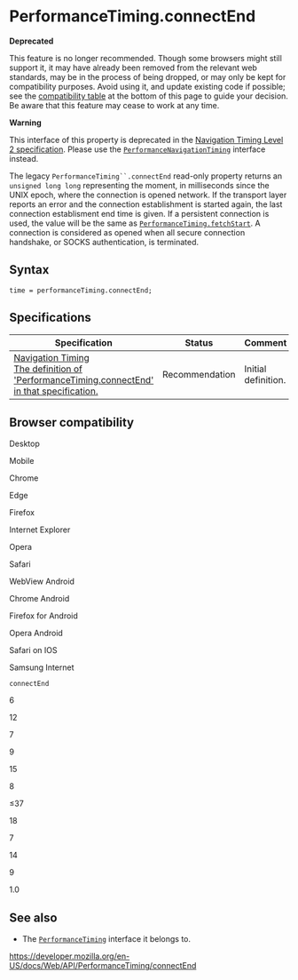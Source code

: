 # PerformanceTiming.connectEnd

**Deprecated**

This feature is no longer recommended. Though some browsers might still support it, it may have already been removed from the relevant web standards, may be in the process of being dropped, or may only be kept for compatibility purposes. Avoid using it, and update existing code if possible; see the [compatibility table](#browser_compatibility) at the bottom of this page to guide your decision. Be aware that this feature may cease to work at any time.

**Warning**

This interface of this property is deprecated in the [Navigation Timing Level 2 specification](https://w3c.github.io/navigation-timing/#obsolete). Please use the [`PerformanceNavigationTiming`](../performancenavigationtiming) interface instead.

The legacy ` PerformanceTiming``.connectEnd ` read-only property returns an `unsigned long long` representing the moment, in milliseconds since the UNIX epoch, where the connection is opened network. If the transport layer reports an error and the connection establishment is started again, the last connection establisment end time is given. If a persistent connection is used, the value will be the same as [`PerformanceTiming.fetchStart`](fetchstart). A connection is considered as opened when all secure connection handshake, or SOCKS authentication, is terminated.

## Syntax

    time = performanceTiming.connectEnd;

## Specifications

<table><thead><tr class="header"><th>Specification</th><th>Status</th><th>Comment</th></tr></thead><tbody><tr class="odd"><td><a href="https://www.w3.org/TR/navigation-timing/#dom-performancetiming-connectend">Navigation Timing<br />
<span class="small">The definition of 'PerformanceTiming.connectEnd' in that specification.</span></a></td><td><span class="spec-rec">Recommendation</span></td><td>Initial definition.</td></tr></tbody></table>

## Browser compatibility

Desktop

Mobile

Chrome

Edge

Firefox

Internet Explorer

Opera

Safari

WebView Android

Chrome Android

Firefox for Android

Opera Android

Safari on IOS

Samsung Internet

`connectEnd`

6

12

7

9

15

8

≤37

18

7

14

9

1.0

## See also

- The [`PerformanceTiming`](../performancetiming) interface it belongs to.

<a href="https://developer.mozilla.org/en-US/docs/Web/API/PerformanceTiming/connectEnd" class="_attribution-link">https://developer.mozilla.org/en-US/docs/Web/API/PerformanceTiming/connectEnd</a>
